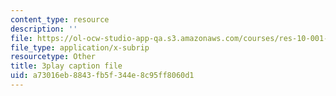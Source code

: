 ```yaml
---
content_type: resource
description: ''
file: https://ol-ocw-studio-app-qa.s3.amazonaws.com/courses/res-10-001-making-science-and-engineering-pictures-a-practical-guide-to-presenting-your-work-spring-2016/a73016eb8843fb5f344e8c95ff8060d1_zYcRXHYKYTI.srt
file_type: application/x-subrip
resourcetype: Other
title: 3play caption file
uid: a73016eb-8843-fb5f-344e-8c95ff8060d1
---
```

